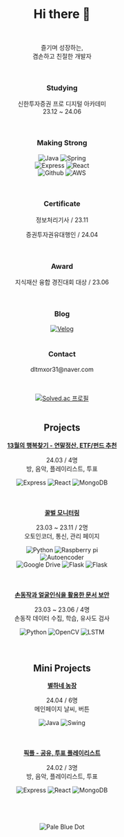 <div align="center">
  <h1>Hi there 👋</h1><br>

  <div>
    <p>
      즐기며 성장하는,<br>
      겸손하고 친절한 개발자
    </p>
  </div><br>

  <div> 
    <h3>Studying</h3>
    <p>
      신한투자증권 프로 디지털 아카데미<br>
      23.12 ~ 24.06
    </p>
  </div><br>

  <div>
    <h3>Making Strong</h3>
    <p>
      <img src="https://img.shields.io/badge/Java-000000?style=flat-square&logo=intellijidea&logoColor=white" alt="Java"/>
      <img src="https://img.shields.io/badge/Spring-6DB33F?style=flat-square&logo=spring&logoColor=white" alt="Spring"/><br>
      <img src="https://img.shields.io/badge/Express-000000?style=flat-square&logo=Express&logoColor=white" alt="Express"/>
      <img src="https://img.shields.io/badge/React-61DAFB?style=flat-square&logo=react&logoColor=white" alt="React"/><br>
      <img src="https://img.shields.io/badge/Github-181717?style=flat-square&logo=Github&logoColor=white" alt="Github"/>
      <img src="https://img.shields.io/badge/AWS-232F3E?style=flat-square&logo=amazonaws&logoColor=white" alt="AWS"/>
    </p>
  </div><br>

  <div>
    <h3>Certificate</h3>
    <p>정보처리기사 / 23.11</p>
    <p>증권투자권유대행인 / 24.04</p>
  </div><br>

  <div>
    <h3>Award</h3>
    <p>지식재산 융합 경진대회 대상 / 23.06</p>
  </div><br>

  <div>
    <h3>Blog</h3>
    <div>
      <a href="https://velog.io/@seungtoctoc">
      <img src="https://img.shields.io/badge/Velog-20C997?style=flat-square&logo=Velog&logoColor=white" alt="Velog">
      </a>
    </div>
  </div><br>

  <div>
    <h3>Contact</h3>
    <p>dltmxor31@naver.com</p>
  </div><br><br>

  <div>
    <a href="https://solved.ac/dltmxor31">
    <img src="http://mazassumnida.wtf/api/v2/generate_badge?boj=dltmxor31" alt="Solved.ac 프로필"/></a>
  </div><br>

  <h2>Projects</h2>

  <div>
    <strong>
      <a href="https://github.com/13th-month-lucky">
        13월의 행복찾기 - 연말정산, ETF/펀드 추천
      </a>
    </strong>
    <p>
      24.03 / 4명<br>
      방, 음악, 플레이리스트, 투표
    </p>
    <div>
      <img src="https://img.shields.io/badge/Express-000000?style=flat-square&logo=Express&logoColor=white" alt="Express"/>
      <img src="https://img.shields.io/badge/React-61DAFB?style=flat-square&logo=react&logoColor=white" alt="React"/>
      <img src="https://img.shields.io/badge/MongoDB-47A248?style=flat-square&logo=MongoDB&logoColor=white" alt="MongoDB"/>
    </div>
  </div><br><br><br>

  <div>
    <strong>
      <a href="https://github.com/seungtoctoc/monitoring-bee">
        꿀벌 모니터링
      </a>
    </strong>
    <p>
      23.03 ~ 23.11 / 2명<br>
      오토인코더, 통신, 관리 페이지
    </p>
    <div>
      <img src="https://img.shields.io/badge/Python-3776AB?style=flat-square&logo=python&logoColor=white" alt="Python">
      <img src="https://img.shields.io/badge/Raspberry Pi-A22846?style=flat-square&logo=raspberrypi&logoColor=white" alt="Raspberry pi"><br>
      <img src="https://img.shields.io/badge/Autoencoder-FF6F00?style=flat-square&logo=Tensorflow&logoColor=white" alt="Autoencoder"/><br>
      <img src="https://img.shields.io/badge/Google Drive-4285F4?style=flat-square&logo=googledrive&logoColor=white" alt="Google Drive">
      <img src="https://img.shields.io/badge/Flask-000000?style=flat-square&logo=flask&logoColor=white" alt="Flask"/>
      <img src="https://img.shields.io/badge/Bootstrap-7952B3?style=flat-square&logo=bootstrap&logoColor=white" alt="Flask"/>
    </div>
  </div><br><br><br>

  <div>
    <strong>
      <a href="https://github.com/seungtoctoc/HandMotionPassword">
        손동작과 얼굴인식을 활용한 문서 보안
      </a>
    </strong>
    <p>
      23.03 ~ 23.06 / 4명<br>
      손동작 데이터 수집, 학습, 유사도 검사
    </p>
    <div>
      <img src="https://img.shields.io/badge/Python-3776AB?style=flat-square&logo=python&logoColor=white" alt="Python">
      <img src="https://img.shields.io/badge/MediaPipe-5C3EE8?style=flat-square&logo=OpenCV&logoColor=white" alt="OpenCV">
      <img src="https://img.shields.io/badge/LSTM-FF6F00?style=flat-square&logo=Tensorflow&logoColor=white" alt="LSTM">
    </div>
  </div><br><br>

  <h2>Mini Projects</h2>

  <div>
    <strong>
      <a href="https://github.com/grow-with-us-PDA">
        별하네 농장
      </a>
    </strong>
    <p>
      24.04 / 6명<br>
      메인페이지 날씨, 버튼
    </p>
    <div>
      <img src="https://img.shields.io/badge/Java-000000?style=flat-square&logo=intellijidea&logoColor=white" alt="Java"/>
      <img src="https://img.shields.io/badge/Swing-000000?style=flat-square&logo=intellijidea&logoColor=white" alt="Swing"/>
    </div>
  </div><br><br><br>

  <div>
    <strong>
      <a href="https://github.com/pick-playlist">
        픽플 - 공유, 투표 플레이리스트
      </a>
    </strong>
    <p>
      24.02 / 3명<br>
      방, 음악, 플레이리스트, 투표
    </p>
    <div>
      <img src="https://img.shields.io/badge/Express-000000?style=flat-square&logo=Express&logoColor=white" alt="Express"/>
      <img src="https://img.shields.io/badge/React-61DAFB?style=flat-square&logo=react&logoColor=white" alt="React"/>
      <img src="https://img.shields.io/badge/MongoDB-47A248?style=flat-square&logo=MongoDB&logoColor=white" alt="MongoDB"/>
    </div>
  </div><br><br><br><br>

  <div>
    <img src="https://github.com/seungtoctoc/seungtoctoc/assets/102455571/2278e1c8-7773-43b7-b2d8-49e2b2e906ec" alt="Pale Blue Dot">
  </div>
</div>
